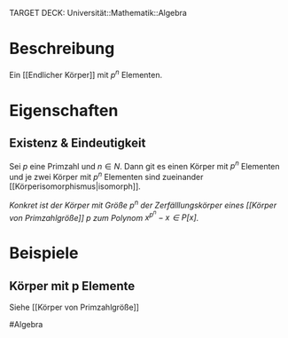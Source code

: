 TARGET DECK: Universität::Mathematik::Algebra

# Beschreibung
Ein [[Endlicher Körper]] mit $p^n$ Elementen.


# Eigenschaften
## Existenz & Eindeutigkeit
Sei $p$ eine Primzahl und $n\in N$. Dann git es einen Körper mit $p^n$ Elementen und je zwei Körper mit $p^n$ Elementen sind zueinander [[Körperisomorphismus|isomorph]].

*Konkret ist der Körper mit Größe $p^n$ der Zerfälllungskörper eines [[Körper von Primzahlgröße]] $p$ zum Polynom $x^{p^n}-x \in P[x]$.*



# Beispiele
## Körper mit p Elemente
Siehe [[Körper von Primzahlgröße]]


#Algebra 


